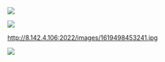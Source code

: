 ![](http://8.142.4.106:2022/images/1619498453238.jpg)

![](http://8.142.4.106:2022/images/1619498453239.jpg)

http://8.142.4.106:2022/images/1619498453241.jpg

![](http://8.142.4.106:2022/images/1619498453242.jpg)